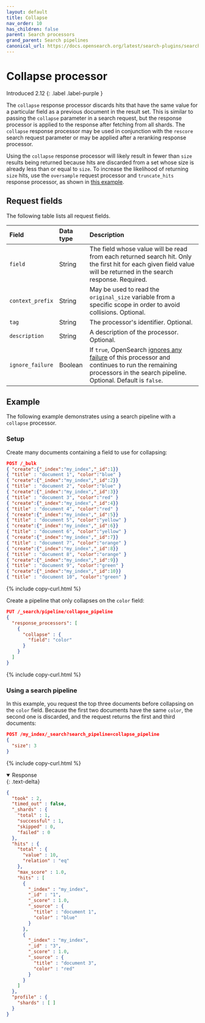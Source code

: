 ```yaml
---
layout: default
title: Collapse
nav_order: 10
has_children: false
parent: Search processors
grand_parent: Search pipelines
canonical_url: https://docs.opensearch.org/latest/search-plugins/search-pipelines/collapse-processor/
---
```


# Collapse processor
Introduced 2.12
{: .label .label-purple }

The `collapse` response processor discards hits that have the same value for a particular field as a previous document in the result set.
This is similar to passing the `collapse` parameter in a search request, but the response processor is applied to the
response after fetching from all shards. The `collapse` response processor may be used in conjunction with the `rescore` search
request parameter or may be applied after a reranking response processor.

Using the `collapse` response processor will likely result in fewer than `size` results being returned because hits are discarded 
from a set whose size is already less than or equal to `size`. To increase the likelihood of returning `size` hits, use the 
`oversample` request processor and `truncate_hits` response processor, as shown in [this example]({{site.url}}{{site.baseurl}}/search-plugins/search-pipelines/truncate-hits-processor/#oversample-collapse-and-truncate-hits).

## Request fields

The following table lists all request fields.

Field | Data type | Description
:--- | :--- | :---
`field` | String | The field whose value will be read from each returned search hit. Only the first hit for each given field value will be returned in the search response. Required.
`context_prefix` | String | May be used to read the `original_size` variable from a specific scope in order to avoid collisions. Optional.
`tag` | String | The processor's identifier. Optional.
`description` | String | A description of the processor. Optional.
`ignore_failure` | Boolean | If `true`, OpenSearch [ignores any failure]({{site.url}}{{site.baseurl}}/search-plugins/search-pipelines/creating-search-pipeline/#ignoring-processor-failures) of this processor and continues to run the remaining processors in the search pipeline. Optional. Default is `false`.

## Example

The following example demonstrates using a search pipeline with a `collapse` processor.

### Setup

Create many documents containing a field to use for collapsing:

```json
POST /_bulk
{ "create":{"_index":"my_index","_id":1}}
{ "title" : "document 1", "color":"blue" }
{ "create":{"_index":"my_index","_id":2}}
{ "title" : "document 2", "color":"blue" }
{ "create":{"_index":"my_index","_id":3}}
{ "title" : "document 3", "color":"red" }
{ "create":{"_index":"my_index","_id":4}}
{ "title" : "document 4", "color":"red" }
{ "create":{"_index":"my_index","_id":5}}
{ "title" : "document 5", "color":"yellow" }
{ "create":{"_index":"my_index","_id":6}}
{ "title" : "document 6", "color":"yellow" }
{ "create":{"_index":"my_index","_id":7}}
{ "title" : "document 7", "color":"orange" }
{ "create":{"_index":"my_index","_id":8}}
{ "title" : "document 8", "color":"orange" }
{ "create":{"_index":"my_index","_id":9}}
{ "title" : "document 9", "color":"green" }
{ "create":{"_index":"my_index","_id":10}}
{ "title" : "document 10", "color":"green" }
``` 
{% include copy-curl.html %}

Create a pipeline that only collapses on the `color` field:

```json
PUT /_search/pipeline/collapse_pipeline
{
  "response_processors": [
    {
      "collapse" : {
        "field": "color"
      }
    }
  ]
}
```
{% include copy-curl.html %}

### Using a search pipeline

In this example, you request the top three documents before collapsing on the `color` field. Because the first two documents have the same `color`, the second one is discarded,
and the request returns the first and third documents:

```json
POST /my_index/_search?search_pipeline=collapse_pipeline
{
  "size": 3
}
```
{% include copy-curl.html %}


<details open markdown="block">
  <summary>
    Response
  </summary>
  {: .text-delta}
  
```json
{
  "took" : 2,
  "timed_out" : false,
  "_shards" : {
    "total" : 1,
    "successful" : 1,
    "skipped" : 0,
    "failed" : 0
  },
  "hits" : {
    "total" : {
      "value" : 10,
      "relation" : "eq"
    },
    "max_score" : 1.0,
    "hits" : [
      {
        "_index" : "my_index",
        "_id" : "1",
        "_score" : 1.0,
        "_source" : {
          "title" : "document 1",
          "color" : "blue"
        }
      },
      {
        "_index" : "my_index",
        "_id" : "3",
        "_score" : 1.0,
        "_source" : {
          "title" : "document 3",
          "color" : "red"
        }
      }
    ]
  },
  "profile" : {
    "shards" : [ ]
  }
}
```
</details>
